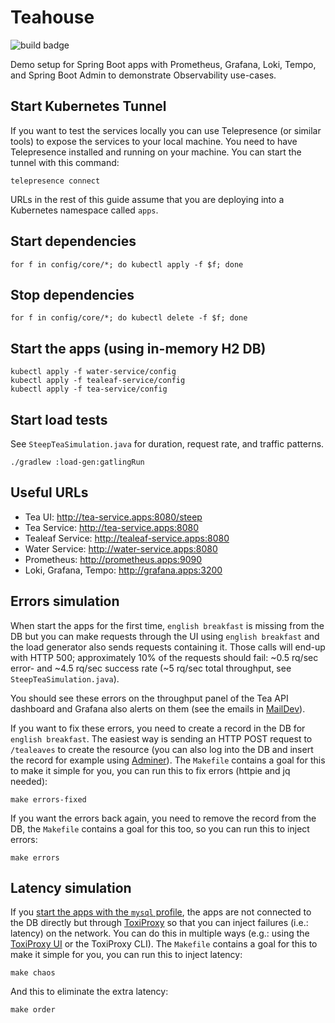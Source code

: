 # Teahouse

![build badge](https://github.com/jonatan-ivanov/teahouse/actions/workflows/gradle.yml/badge.svg)

Demo setup for Spring Boot apps with Prometheus, Grafana, Loki, Tempo, and Spring Boot Admin to demonstrate Observability use-cases.

## Start Kubernetes Tunnel

If you want to test the services locally you can use Telepresence (or similar tools) to expose the services to your local machine. You need to have Telepresence installed and running on your machine. You can start the tunnel with this command:

```shell
telepresence connect
```

URLs in the rest of this guide assume that you are deploying into a Kubernetes namespace called `apps`.

## Start dependencies

```shell
for f in config/core/*; do kubectl apply -f $f; done
```

## Stop dependencies

```shell
for f in config/core/*; do kubectl delete -f $f; done
```

## Start the apps (using in-memory H2 DB)

```shell
kubectl apply -f water-service/config
kubectl apply -f tealeaf-service/config
kubectl apply -f tea-service/config
```

## Start load tests

See `SteepTeaSimulation.java` for duration, request rate, and traffic patterns.

```shell
./gradlew :load-gen:gatlingRun
```

## Useful URLs

- Tea UI: http://tea-service.apps:8080/steep
- Tea Service: http://tea-service.apps:8080
- Tealeaf Service: http://tealeaf-service.apps:8080
- Water Service: http://water-service.apps:8080
- Prometheus: http://prometheus.apps:9090
- Loki, Grafana, Tempo: http://grafana.apps:3200

## Errors simulation

When start the apps for the first time, `english breakfast` is missing from the DB but you can make requests through the UI using `english breakfast` and the load generator also sends requests containing it. Those calls will end-up with HTTP 500; approximately 10% of the requests should fail: ~0.5 rq/sec error- and ~4.5 rq/sec success rate (~5 rq/sec total throughput, see `SteepTeaSimulation.java`).

You should see these errors on the throughput panel of the Tea API dashboard and Grafana also alerts on them (see the emails in [MailDev](#useful-urls)).

If you want to fix these errors, you need to create a record in the DB for `english breakfast`. The easiest way is sending an HTTP POST request to `/tealeaves` to create the resource (you can also log into the DB and insert the record for example using [Adminer](#useful-urls)). The `Makefile` contains a goal for this to make it simple for you, you can run this to fix errors (httpie and jq needed):

```shell
make errors-fixed
```

If you want the errors back again, you need to remove the record from the DB, the `Makefile` contains a goal for this too, so you can run this to inject errors:

```shell
make errors
```

## Latency simulation

If you [start the apps with the `mysql` profile](#start-the-apps-using-mysql), the apps are not connected to the DB directly but through [ToxiProxy](#useful-urls) so that you can inject failures (i.e.: latency) on the network. You can do this in multiple ways (e.g.: using the [ToxiProxy UI](#useful-urls) or the ToxiProxy CLI). The `Makefile` contains a goal for this to make it simple for you, you can run this to inject latency:

```shell
make chaos
```

And this to eliminate the extra latency:

```shell
make order
```
